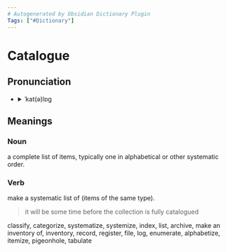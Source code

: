 ```yaml
---
# Autogenerated by Obsidian Dictionary Plugin
Tags: ["#Dictionary"]
---
```


# Catalogue

## Pronunciation

- <details><summary>ˈkat(ə)lɒɡ</summary><audio controls><source src="//ssl.gstatic.com/dictionary/static/sounds/20200429/catalogue--_gb_1.mp3"></audio></details>

## Meanings

### Noun

a complete list of items, typically one in alphabetical or other systematic order.

### Verb

make a systematic list of (items of the same type).

> it will be some time before the collection is fully catalogued

classify, categorize, systematize, systemize, index, list, archive, make an inventory of, inventory, record, register, file, log, enumerate, alphabetize, itemize, pigeonhole, tabulate


